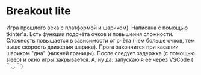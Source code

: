 # Breakout lite
Игра прошлого века с платформой и шариком). Написана с помощью tkinter'а. Есть функции подсчёта очков и повышения сложности.
Сложность повышается в зависимости от счёта (чем больше очков, тем выше скорость движения шарика).
Прога закончится при касании шариком "дна" (нижней границы). 
После следует задержка (с помощью sleep) и окно игры закрывается.
 А, ну да: запускаю я её через VSCode ( ‾́ ◡ ‾́ )
